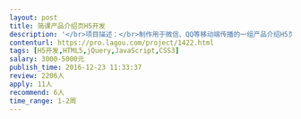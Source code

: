 ```yaml
---                
layout: post       
title: 简课产品介绍页H5开发           
description: '</br>项目描述：</br>制作用于微信、QQ等移动端传播的一组产品介绍H5页面。</br>需要团队完成设计与开发。</br></br>项目需求：</br>一、H5页面的主要内容</br> 1、【简课】产品的功能、特性，关键点为7个左右</br> 2、嵌入试用申请页面</br></br>二、基本要求</br> 1、创意新颖，有明显的主线，提供脚本</br> 2、画面干净简洁，动画流畅，场景清晰</br> 3、性能高效，资源需求尽量小</br> 4、兼容性，主流移动设备测试通过</br></br>三、提供支持</br> 1、提供素材</br> 2、提供免费试用的数据接口文档</br></br>四、人员要求</br> 1、具备HTML5响应式布局和动画经验，前端数据交互能力</br> 2、与需求方良好的沟通能力。</br>'     
contenturl: https://pro.lagou.com/project/1422.html      
tags: [H5开发,HTML5,jQuery,JavaScript,CSS3]            
salary: 3000-5000元          
publish_time: 2016-12-23 11:33:37         
review: 2206人                   
apply: 11人                   
recommend: 6人                   
time_range: 1-2周              
---                 
```

